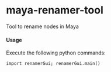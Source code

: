 # maya-renamer-tool
Tool to rename nodes in Maya

#### Usage
Execute the following python commands:

`import renamerGui; renamerGui.main()`

